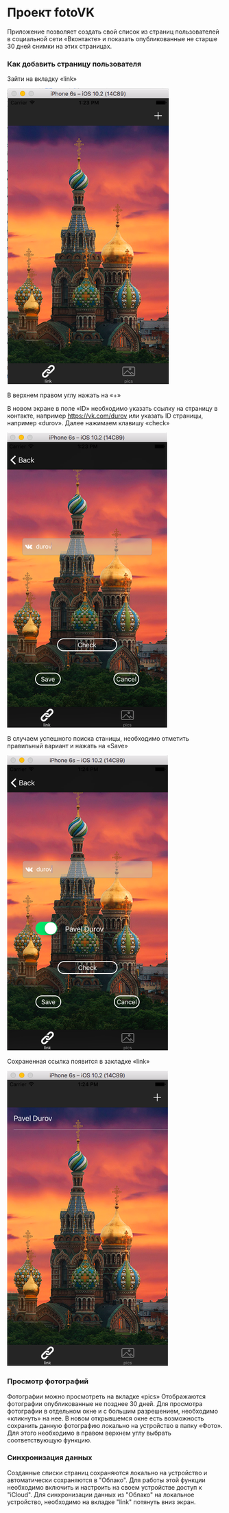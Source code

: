 # Проект fotoVK #

Приложение позволяет создать свой список из страниц пользователей в социальной сети «Вконтакте»
и показать опубликованные не старше 30 дней снимки на этих страницах.

### Как добавить страницу пользователя ###

Зайти на вкладку «link»

![закладка link](https://github.com/alexeystepanoff/fotovk/blob/master/pic/fotovkexample1.png)

В верхнем правом углу нажать на «+»

В новом экране в поле «ID» необходимо указать ссылку на страницу в контакте, например https://vk.com/durov или указать ID страницы, например «durov».
Далее нажимаем клавишу «check»

![закладка link](https://github.com/alexeystepanoff/fotovk/blob/master/pic/fotovkexample2.png)

В случаем успешного поиска станицы, необходимо отметить правильный вариант и нажать на «Save»

![закладка link](https://github.com/alexeystepanoff/fotovk/blob/master/pic/fotovkexample3.png)

Сохраненная ссылка появится в закладке «link»

![закладка link](https://github.com/alexeystepanoff/fotovk/blob/master/pic/fotovkexample4.png)

### Просмотр фотографий ###

Фотографии можно просмотреть на вкладке «pics»
Отображаются фотографии опубликованные не позднее 30 дней.
Для просмотра фотографии в отдельном окне и с большим разрешением, необходимо «кликнуть» на нее.
В новом открывшемся окне есть возможность сохранить данную фотографию локально на устройство в папку «Фото».
Для этого необходимо в правом верхнем углу выбрать соответствующую функцию.

### Синхронизация данных ###

Созданные списки страниц сохраняются локально на устройство и автоматически сохраняются в "Облако".
Для работы этой функции необходимо включить и настроить на своем устройстве доступ к "iCloud".
Для синхронизации данных из "Облако" на локальное устройство, необходимо на вкладке "link" потянуть вниз экран.
